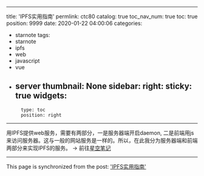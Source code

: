 
---
title: 'IPFS实用指南'
permlink: ctc80
catalog: true
toc_nav_num: true
toc: true
position: 9999
date: 2020-01-22 04:00:06
categories:
- starnote
tags:
- starnote
- ipfs
- web
- javascript
- vue
- server
thumbnail: None
sidebar:
    right:
        sticky: true
widgets:
    -
        type: toc
        position: right
---


用IPFS提供web服务，需要有两部分，一是服务器端开启daemon, 二是前端用js来访问服务器。这与一般的网站服务是一样的。所以，在此我分为服务器端和前端两部分来实现IPFS的服务。
 -> 前往[星空笔记](https://starnote.github.io/#/starnote/@lemooljiang/ctc80)

- - -

This page is synchronized from the post: ['IPFS实用指南'](https://steemit.com/@lemooljiang/ctc80)
